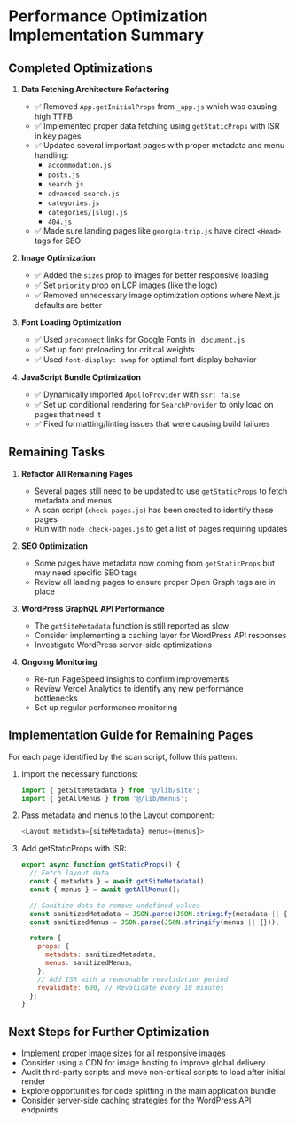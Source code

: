 # Performance Optimization Implementation Summary

## Completed Optimizations

1. **Data Fetching Architecture Refactoring**

   - ✅ Removed `App.getInitialProps` from `_app.js` which was causing high TTFB
   - ✅ Implemented proper data fetching using `getStaticProps` with ISR in key pages
   - ✅ Updated several important pages with proper metadata and menu handling:
     - `accommodation.js`
     - `posts.js`
     - `search.js`
     - `advanced-search.js`
     - `categories.js`
     - `categories/[slug].js`
     - `404.js`
   - ✅ Made sure landing pages like `georgia-trip.js` have direct `<Head>` tags for SEO

2. **Image Optimization**

   - ✅ Added the `sizes` prop to images for better responsive loading
   - ✅ Set `priority` prop on LCP images (like the logo)
   - ✅ Removed unnecessary image optimization options where Next.js defaults are better

3. **Font Loading Optimization**

   - ✅ Used `preconnect` links for Google Fonts in `_document.js`
   - ✅ Set up font preloading for critical weights
   - ✅ Used `font-display: swap` for optimal font display behavior

4. **JavaScript Bundle Optimization**
   - ✅ Dynamically imported `ApolloProvider` with `ssr: false`
   - ✅ Set up conditional rendering for `SearchProvider` to only load on pages that need it
   - ✅ Fixed formatting/linting issues that were causing build failures

## Remaining Tasks

1. **Refactor All Remaining Pages**

   - Several pages still need to be updated to use `getStaticProps` to fetch metadata and menus
   - A scan script (`check-pages.js`) has been created to identify these pages
   - Run with `node check-pages.js` to get a list of pages requiring updates

2. **SEO Optimization**

   - Some pages have metadata now coming from `getStaticProps` but may need specific SEO tags
   - Review all landing pages to ensure proper Open Graph tags are in place

3. **WordPress GraphQL API Performance**

   - The `getSiteMetadata` function is still reported as slow
   - Consider implementing a caching layer for WordPress API responses
   - Investigate WordPress server-side optimizations

4. **Ongoing Monitoring**
   - Re-run PageSpeed Insights to confirm improvements
   - Review Vercel Analytics to identify any new performance bottlenecks
   - Set up regular performance monitoring

## Implementation Guide for Remaining Pages

For each page identified by the scan script, follow this pattern:

1. Import the necessary functions:

   ```javascript
   import { getSiteMetadata } from '@/lib/site';
   import { getAllMenus } from '@/lib/menus';
   ```

2. Pass metadata and menus to the Layout component:

   ```javascript
   <Layout metadata={siteMetadata} menus={menus}>
   ```

3. Add getStaticProps with ISR:
   ```javascript
   export async function getStaticProps() {
     // Fetch layout data
     const { metadata } = await getSiteMetadata();
     const { menus } = await getAllMenus();

     // Sanitize data to remove undefined values
     const sanitizedMetadata = JSON.parse(JSON.stringify(metadata || {}));
     const sanitizedMenus = JSON.parse(JSON.stringify(menus || {}));

     return {
       props: {
         metadata: sanitizedMetadata,
         menus: sanitizedMenus,
       },
       // Add ISR with a reasonable revalidation period
       revalidate: 600, // Revalidate every 10 minutes
     };
   }
   ```

## Next Steps for Further Optimization

- Implement proper image sizes for all responsive images
- Consider using a CDN for image hosting to improve global delivery
- Audit third-party scripts and move non-critical scripts to load after initial render
- Explore opportunities for code splitting in the main application bundle
- Consider server-side caching strategies for the WordPress API endpoints
